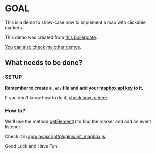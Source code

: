 # GOAL

This is a demo to show-case how to implement a map with clickable markers.

This demo was created from [this boilerplate](https://github.com/andrerferrer/geocoder-map#goal).

[You can also check my other demos](https://github.com/andrerferrer/dedemos/blob/master/README.md#ded%C3%A9mos).

## What needs to be done?

### SETUP

**Remember to create a `.env` file and add your [mapbox api key](https://account.mapbox.com/) to it.**

If you don't know how to do it, [check how to here](https://github.com/andrerferrer/geocoder-map#2-grab-a-mapbox-api-key).

### How to?

We'll use the method [getElement()](https://docs.mapbox.com/mapbox-gl-js/api/markers/#marker#getelement) to find the marker and add an event listener.

Check it in [app/javascript/plugins/init_mapbox.js](app/javascript/plugins/init_mapbox.js).

Good Luck and Have Fun
